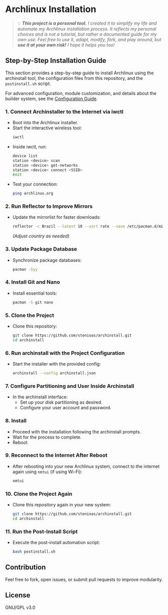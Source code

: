 # Archlinux Installation

> 💡 _**This project is a personal tool.** I created it to simplify my life and automate my Archlinux installation process. It reflects my personal choices and is not a tutorial, but rather a documented guide for my own use. Feel free to use it, adapt, modify, fork, and play around, but **use it at your own risk!** I hope it helps you too!_

## Step-by-Step Installation Guide

This section provides a step-by-step guide to install Archlinux using the archinstall tool, the configuration files from this repository, and the `postinstall.sh` script.

For advanced configuration, module customization, and details about the builder system, see the [Configuration Guide](./configuration.md).

### 1. Connect Archinstaller to the Internet via iwctl

- Boot into the Archlinux installer.
- Start the interactive wireless tool:
  ```sh
  iwctl
  ```
- Inside iwctl, run:
  ```sh
  device list
  station <device> scan
  station <device> get-networks
  station <device> connect <SSID>
  exit
  ```
- Test your connection:
  ```sh
  ping archlinux.org
  ```

### 2. Run Reflector to Improve Mirrors

- Update the mirrorlist for faster downloads:
  ```sh
  reflector -c Brazil --latest 10 --sort rate --save /etc/pacman.d/mirrorlist --verbose
  ```
  _(Adjust country as needed)_

### 3. Update Package Database

- Synchronize package databases:
  ```sh
  pacman -Syy
  ```

### 4. Install Git and Nano

- Install essential tools:
  ```sh
  pacman -S git nano
  ```

### 5. Clone the Project

- Clone this repository:
  ```sh
  git clone https://github.com/stenioas/archinstall.git
  cd archinstall
  ```

### 6. Run archinstall with the Project Configuration

- Start the installer with the provided config:
  ```sh
  archinstall --config archinstall.json
  ```

### 7. Configure Partitioning and User Inside Archinstall

- In the archinstall interface:
  - Set up your disk partitioning as desired.
  - Configure your user account and password.

### 8. Install

- Proceed with the installation following the archinstall prompts.
- Wait for the process to complete.
- Reboot

### 9. Reconnect to the Internet After Reboot

- After rebooting into your new Archlinux system, connect to the internet again using `nmtui` (if using Wi-Fi):
  ```sh
  nmtui
  ```

### 10. Clone the Project Again

- Clone this repository again in your new system:
  ```sh
  git clone https://github.com/stenioas/archinstall.git
  cd archinstall
  ```

### 11. Run the Post-Install Script

- Execute the post-install automation script:
  ```sh
  bash postinstall.sh
  ```

## Contribution

Feel free to fork, open issues, or submit pull requests to improve modularity.

## License

GNU/GPL v3.0
